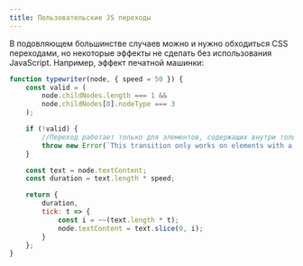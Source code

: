 ```yaml
---
title: Пользовательские JS переходы
---
```


В подовляющем большинстве случаев можно и нужно обходиться CSS переходами, но некоторые эффекты не сделать без использования JavaScript. Например, эффект печатной машинки:

```js
function typewriter(node, { speed = 50 }) {
	const valid = (
		node.childNodes.length === 1 &&
		node.childNodes[0].nodeType === 3
	);

	if (!valid) {
		//Переход работает только для элементов, содержащих внутри только текст
		throw new Error(`This transition only works on elements with a single text node child`);
	}

	const text = node.textContent;
	const duration = text.length * speed;

	return {
		duration,
		tick: t => {
			const i = ~~(text.length * t);
			node.textContent = text.slice(0, i);
		}
	};
}
```